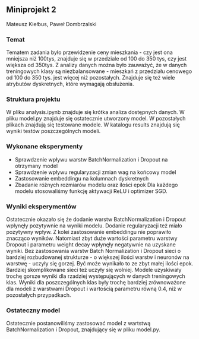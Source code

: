 ## Miniprojekt 2
Mateusz Kiełbus, Paweł Dombrzalski

### Temat
Tematem zadania było przewidzenie ceny mieszkania - czy jest ona mniejsza niż 100tys, znajduje się w przedziale od 100 do 350 tys, czy jest większa od 350tys. Z analizy danych można było zauważyć, że w danych treningowych klasy są niezbalansowane - mieszkań z przedziału cenowego od 100 do 350 tys. jest więcej niż pozostałych. Znajduje się też wiele atrybutów dyskretnych, które wymagają obsłużenia.

### Struktura projektu
W pliku analysis.ipynb znajduje się krótka analiza dostępnych danych. W pliku model.py znajduje się ostatecznie utworzony model. W pozostałych plikach znajdują się testowane modele. W katalogu results znajdują się wyniki testów poszczególnych modeli.

### Wykonane eksperymenty
* Sprawdzenie wpływu warstw BatchNormalization i Dropout na otrzymany model
* Sprawdzenie wpływu regularyzacji zmian wag na końcowy model
* Zastosowanie embeddingu na kolumnach dyskretnych
* Zbadanie różnych rozmiarów modelu oraz ilości epok
Dla każdego modelu stosowaliśmy funkcję aktywacji ReLU i optimizer SGD.

### Wyniki eksperymentów
Ostatecznie okazało się że dodanie warstw BatchNormalization i Dropout wpłynęły pozytywnie na wyniki modelu. Dodanie regularyzacji też miało pozytywny wpływ. Z kolei zastosowanie embeddingu nie poprawiło znacząco wyników. Natomiast zbyt duże wartości parametru warstwy Dropout i parametru weight decay wpłynęły negatywnie na uzyskane wyniki. Bez zastosowania warstw Batch Normalization i Dropout sieci o bardziej rozbudowanej strukturze - o większej ilości warstw i neuronów na warstwę - uczyły się gorzej. Być może wynikało to ze zbyt małej ilości epok. Bardziej skomplikowane sieci też uczyły się wolniej. Modele uzyskiwały trochę gorsze wyniki dla rzadziej występujących w danych treningowych klas. Wyniki dla poszczególnych klas były trochę bardziej zrównoważone dla modeli z warstwami Dropout i wartością parametru równą 0.4, niż w pozostałych przypadkach.


### Ostateczny model
Ostatecznie postanowiliśmy zastosować model z wartstwą BatchNormalization i Dropout, znajdujący się w pliku model.py.